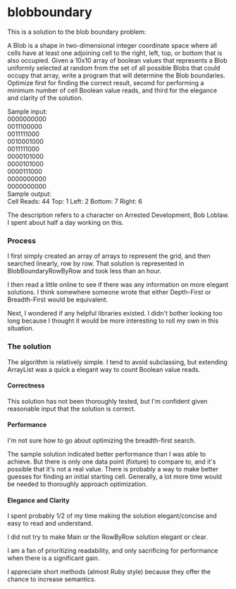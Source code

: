 # blobboundary

This is a solution to the blob boundary problem:

A Blob is a shape in two-dimensional integer coordinate space where all cells have at least one adjoining cell to the right, left, top, or bottom that is also occupied. Given a 10x10 array of boolean values that represents a Blob uniformly selected at random from the set of all possible Blobs that could occupy that array, write a program that will determine the Blob boundaries. Optimize first for finding the correct result, second for performing a minimum number of cell Boolean value reads, and third for the elegance and clarity of the solution.

Sample input:  
0000000000  
0011100000  
0011111000  
0010001000  
0011111000  
0000101000  
0000101000  
0000111000  
0000000000  
0000000000  
Sample output:  
Cell Reads: 44
Top: 1
Left: 2
Bottom: 7
Right: 6

The description refers to a character on Arrested Development, Bob Loblaw.
I spent about half a day working on this.

### Process
I first simply created an array of arrays to represent the grid, 
and then searched linearly, row by row. 
That solution is represented in BlobBoundaryRowByRow 
and took less than an hour.

I then read a little online to see if there was any 
information on more elegant solutions. 
I think somewhere someone wrote that either 
Depth-First or Breadth-First would be equivalent.

Next, I wondered if any helpful libraries existed. 
I didn't bother looking too long because I thought it 
would be more interesting to roll my own in this situation.

### The solution
The algorithm is relatively simple.  I tend to avoid subclassing,
but extending ArrayList was a quick a elegant way to count
Boolean value reads.

#### Correctness
This solution has not been thoroughly tested, but I'm confident given
reasonable input that the solution is correct. 

#### Performance
I'm not sure how to go about optimizing the breadth-first search. 

The sample solution indicated better performance than I was able to 
achieve. But there is only one data point (fixture) to compare to,
and it's possible that it's not a real value. There is probably a way 
to make better guesses for finding an initial starting cell.
Generally, a lot more time would be needed to thoroughly approach 
optimization.

#### Elegance and Clarity
I spent probably 1/2 of my time making the solution elegant/concise
and easy to read and understand.

I did not try to make Main or the RowByRow solution elegant or clear.

I am a fan of prioritizing readability, and only sacrificing for 
performance when there is a significant gain.

I appreciate short methods (almost Ruby style) because they offer the 
chance to increase semantics.
